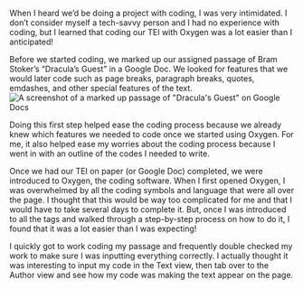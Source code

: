 When I heard we’d be doing a project with coding, I was very intimidated. I don’t consider myself a tech-savvy person and I had no experience with coding, but I learned that coding our TEI with Oxygen was a lot easier than I anticipated! 

Before we started coding, we marked up our assigned passage of Bram Stoker’s “Dracula’s Guest” in a Google Doc. We looked for features that we would later code such as page breaks, paragraph breaks, quotes, emdashes, and other special features of the text. 
![A screenshot of a marked up passage of "Dracula's Guest" on Google Docs](https://kaylindins.github.io/kaylin-dinsmore-CNU/images/TEIonpaper.png)

Doing this first step helped ease the coding process because we already knew which features we needed to code once we started using Oxygen. For me, it also helped ease my worries about the coding process because I went in with an outline of the codes I needed to write. 

Once we had our TEI on paper (or Google Doc) completed, we were introduced to Oxygen, the coding software. When I first opened Oxygen, I was overwhelmed by all the coding symbols and language that were all over the page. I thought that this would be way too complicated for me and that I would have to take several days to complete it. But, once I was introduced to all the tags and walked through a step-by-step process on how to do it, I found that it was a lot easier than I was expecting! 

I quickly got to work coding my passage and frequently double checked my work to make sure I was inputting everything correctly. I actually thought it was interesting to input my code in the Text view, then tab over to the Author view and see how my code was making the text appear on the page. 

